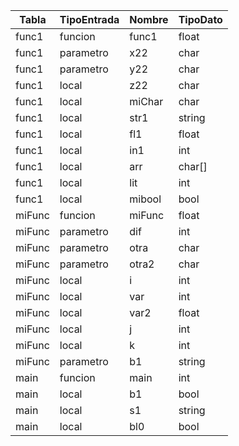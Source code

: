 | Tabla  | TipoEntrada | Nombre | TipoDato |
| ------ | ----------- | ------ | -------- |
| func1  | funcion     | func1  | float    |
| func1  | parametro   | x22    | char     |
| func1  | parametro   | y22    | char     |
| func1  | local       | z22    | char     |
| func1  | local       | miChar | char     |
| func1  | local       | str1   | string   |
| func1  | local       | fl1    | float    |
| func1  | local       | in1    | int      |
| func1  | local       | arr    | char[]   |
| func1  | local       | lit    | int      |
| func1  | local       | mibool | bool     |
| miFunc | funcion     | miFunc | float    |
| miFunc | parametro   | dif    | int      |
| miFunc | parametro   | otra   | char     |
| miFunc | parametro   | otra2  | char     |
| miFunc | local       | i      | int      |
| miFunc | local       | var    | int      |
| miFunc | local       | var2   | float    |
| miFunc | local       | j      | int      |
| miFunc | local       | k      | int      |
| miFunc | parametro   | b1     | string   |
| main   | funcion     | main   | int      |
| main   | local       | b1     | bool     |
| main   | local       | s1     | string   |
| main   | local       | bl0    | bool     |
